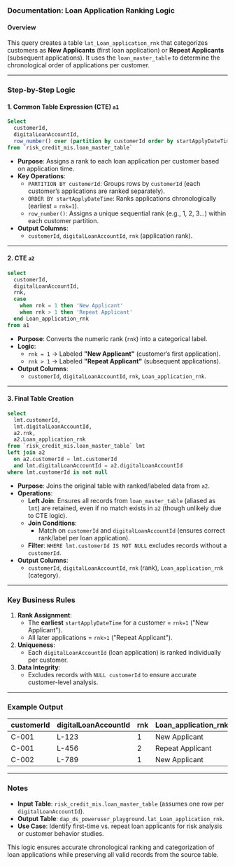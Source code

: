 ### Documentation: Loan Application Ranking Logic  

#### Overview  
This query creates a table `lat_Loan_application_rnk` that categorizes customers as **New Applicants** (first loan application) or **Repeat Applicants** (subsequent applications). It uses the `loan_master_table` to determine the chronological order of applications per customer.  

---

### Step-by-Step Logic  

#### **1. Common Table Expression (CTE) `a1`**  
```sql
Select 
  customerId,  
  digitalLoanAccountId,
  row_number() over (partition by customerId order by startApplyDateTime) rnk
from `risk_credit_mis.loan_master_table`
```  
- **Purpose**: Assigns a rank to each loan application per customer based on application time.  
- **Key Operations**:  
  - `PARTITION BY customerId`: Groups rows by `customerId` (each customer’s applications are ranked separately).  
  - `ORDER BY startApplyDateTime`: Ranks applications chronologically (earliest = `rnk=1`).  
  - `row_number()`: Assigns a unique sequential rank (e.g., 1, 2, 3...) within each customer partition.  
- **Output Columns**:  
  - `customerId`, `digitalLoanAccountId`, `rnk` (application rank).  

---

#### **2. CTE `a2`**  
```sql
select 
  customerId,
  digitalLoanAccountId,
  rnk,
  case 
    when rnk = 1 then 'New Applicant'
    when rnk > 1 then 'Repeat Applicant' 
  end Loan_application_rnk
from a1
```  
- **Purpose**: Converts the numeric rank (`rnk`) into a categorical label.  
- **Logic**:  
  - `rnk = 1` → Labeled **"New Applicant"** (customer’s first application).  
  - `rnk > 1` → Labeled **"Repeat Applicant"** (subsequent applications).  
- **Output Columns**:  
  - `customerId`, `digitalLoanAccountId`, `rnk`, `Loan_application_rnk`.  

---

#### **3. Final Table Creation**  
```sql
select 
  lmt.customerId,
  lmt.digitalLoanAccountId,
  a2.rnk,
  a2.Loan_application_rnk
from `risk_credit_mis.loan_master_table` lmt 
left join a2 
  on a2.customerId = lmt.customerId 
  and lmt.digitalLoanAccountId = a2.digitalLoanAccountId
where lmt.customerId is not null
```  
- **Purpose**: Joins the original table with ranked/labeled data from `a2`.  
- **Operations**:  
  - **Left Join**: Ensures all records from `loan_master_table` (aliased as `lmt`) are retained, even if no match exists in `a2` (though unlikely due to CTE logic).  
  - **Join Conditions**:  
    - Match on `customerId` and `digitalLoanAccountId` (ensures correct rank/label per loan application).  
  - **Filter**: `WHERE lmt.customerId IS NOT NULL` excludes records without a `customerId`.  
- **Output Columns**:  
  - `customerId`, `digitalLoanAccountId`, `rnk` (rank), `Loan_application_rnk` (category).  

---

### Key Business Rules  
1. **Rank Assignment**:  
   - The **earliest** `startApplyDateTime` for a customer = `rnk=1` ("New Applicant").  
   - All later applications = `rnk>1` ("Repeat Applicant").  
2. **Uniqueness**:  
   - Each `digitalLoanAccountId` (loan application) is ranked individually per customer.  
3. **Data Integrity**:  
   - Excludes records with `NULL customerId` to ensure accurate customer-level analysis.  

---

### Example Output  
| customerId | digitalLoanAccountId | rnk | Loan_application_rnk |  
|------------|----------------------|-----|-----------------------|  
| C-001      | L-123                | 1   | New Applicant        |  
| C-001      | L-456                | 2   | Repeat Applicant     |  
| C-002      | L-789                | 1   | New Applicant        |  

---

### Notes  
- **Input Table**: `risk_credit_mis.loan_master_table` (assumes one row per `digitalLoanAccountId`).  
- **Output Table**: `dap_ds_poweruser_playground.lat_Loan_application_rnk`.  
- **Use Case**: Identify first-time vs. repeat loan applicants for risk analysis or customer behavior studies.  

This logic ensures accurate chronological ranking and categorization of loan applications while preserving all valid records from the source table.
